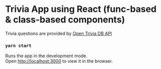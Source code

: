 # Trivia App using React (func-based & class-based components)

Trivia questions are provided by [Open Trivia DB API](https://opentdb.com/)

### `yarn start`

Runs the app in the development mode.\
Open [http://localhost:3000](http://localhost:3000) to view it in the browser.
